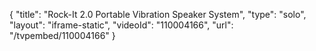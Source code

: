 {
    "title": "Rock-It 2.0 Portable Vibration Speaker System",
    "type": "solo",
    "layout": "iframe-static",
    "videoId": "110004166",
    "url": "\/tvpembed\/110004166"
}